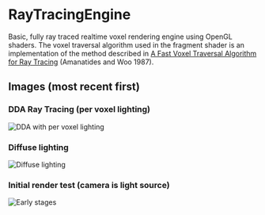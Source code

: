 # RayTracingEngine
Basic, fully ray traced realtime voxel rendering engine using OpenGL shaders. The voxel traversal algorithm used in the fragment shader is an implementation of the method described in [A Fast Voxel Traversal Algorithm for Ray Tracing](http://citeseerx.ist.psu.edu/viewdoc/download?doi=10.1.1.42.3443&rep=rep1&type=pdf) (Amanatides and Woo 1987).

## Images (most recent first)
### DDA Ray Tracing (per voxel lighting)
![DDA with per voxel lighting](https://raw.githubusercontent.com/armytricks/RayTracingEngine/master/scr_diffuse_pervoxel_untextured.png)

### Diffuse lighting
![Diffuse lighting](https://raw.githubusercontent.com/armytricks/RayTracingEngine/master/scr_diffuse_untextured.png)

### Initial render test (camera is light source)
![Early stages](https://raw.githubusercontent.com/armytricks/RayTracingEngine/master/scr_untextured.png)
